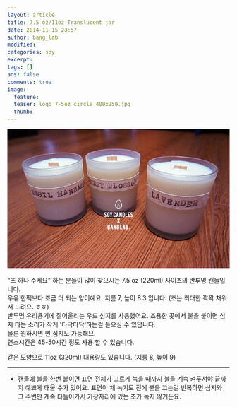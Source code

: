```yaml
---
layout: article
title: 7.5 oz/11oz Translucent jar
date: 2014-11-15 23:57
author: bang_lab
modified:
categories: soy
excerpt: 
tags: []
ads: false
comments: true
image:
  feature:
  teaser: logo_7-5oz_circle_400x250.jpg
  thumb:
---
```


![7.5 oz/11oz Translucent jar](/images/logo_7-5oz_circle.jpg)

"초 하나 주세요" 하는 분들이 많이 찾으시는 7.5 oz (220ml) 사이즈의 반투명 캔들입니다.  
우유 한팩보다 조금 더 되는 양이예요. 지름 7, 높이 8.3 입니다. (초는 최대한 꽉꽉 채워서 드려요. ㅎㅎ)  
반투명 유리용기에 잘어울리는 우드 심지를 사용했어요. 조용한 곳에서 불을 붙이면 심지 타는 소리가 작게 '타닥타닥'하는걸 들으실 수 있답니다.  
물론 원하시면 면 심지도 가능해요.   
연소시간은 45-50시간 정도 사용 할 수 있습니다.   

같은 모양으로 11oz (320ml) 대용량도 있습니다. (지름 8, 높이 9)  

---------
* 캔들에 불을 한번 붙이면 표면 전체가 고르게 녹을 때까지 불을 계속 켜두셔야 끝까지 예쁘게 태울 수가 있어요. 표면이 채 녹기도 전에 불을 끄는걸 반복하면 심지와 그 주변만 계속 타들어가서 가장자리에 있는 초가 녹지 않거든요.
